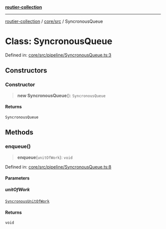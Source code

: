 [**routier-collection**](../../../README.md)

***

[routier-collection](../../../README.md) / [core/src](../README.md) / SyncronousQueue

# Class: SyncronousQueue

Defined in: [core/src/pipeline/SyncronousQueue.ts:3](https://github.com/Agrejus/routier/blob/ae307d61bf9883ec014a438be7cbd96d2060d092/core/src/pipeline/SyncronousQueue.ts#L3)

## Constructors

### Constructor

> **new SyncronousQueue**(): `SyncronousQueue`

#### Returns

`SyncronousQueue`

## Methods

### enqueue()

> **enqueue**(`unitOfWork`): `void`

Defined in: [core/src/pipeline/SyncronousQueue.ts:8](https://github.com/Agrejus/routier/blob/ae307d61bf9883ec014a438be7cbd96d2060d092/core/src/pipeline/SyncronousQueue.ts#L8)

#### Parameters

##### unitOfWork

[`SyncronousUnitOfWork`](../type-aliases/SyncronousUnitOfWork.md)

#### Returns

`void`
